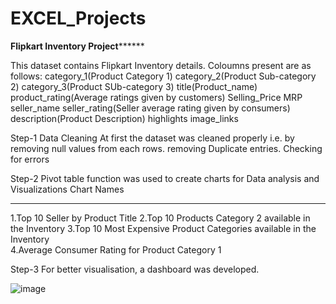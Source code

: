 # EXCEL_Projects
**************Flipkart Inventory Project********************

This dataset contains Flipkart Inventory details.
Coloumns present are as follows:
category_1(Product Category 1)
category_2(Product Sub-category 2)
category_3(Product SUb-category 3)
title(Product_name)
product_rating(Average ratings given by customers)
Selling_Price
MRP
seller_name
seller_rating(Seller average rating given by consumers) 
description(Product Description)
highlights
image_links

Step-1
Data Cleaning
At first the dataset was cleaned properly i.e. by 
removing null values from each rows.
removing Duplicate entries.
Checking for errors 

Step-2
Pivot table function was used to create charts for Data analysis and Visualizations
Chart Names
*******************
1.Top 10 Seller by Product Title
2.Top 10 Products Category 2 available in the  Inventory
3.Top 10 Most Expensive Product Categories available in the Inventory\
4.Average Consumer Rating for Product Category 1				

Step-3
For better visualisation, a dashboard was developed.



![image](https://user-images.githubusercontent.com/100253668/232081402-ed2c37f3-3d8a-4cf4-bb72-bca0ff9a459c.png)

